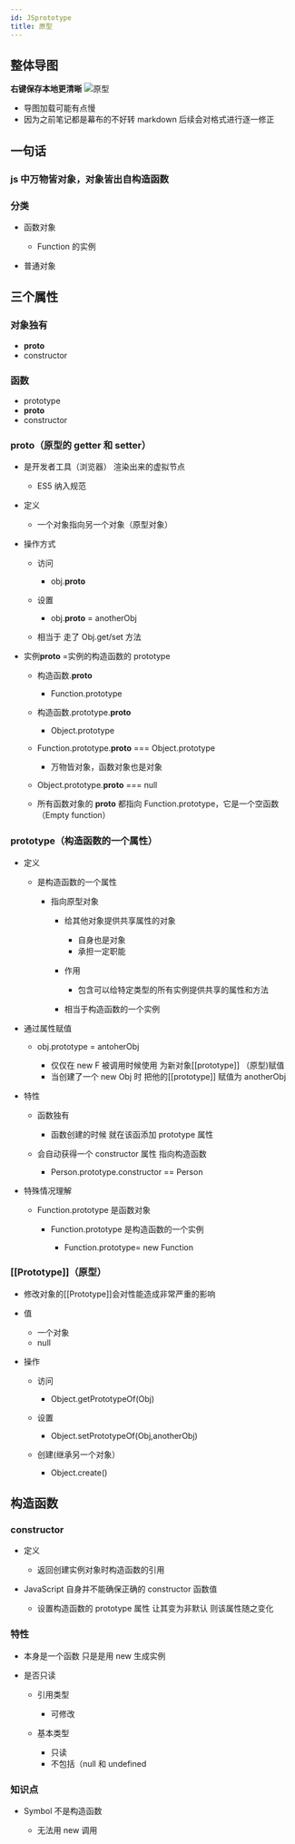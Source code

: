 ```yaml
---
id: JSprototype
title: 原型
---
```


## 整体导图

**右键保存本地更清晰**
![原型](https://i.loli.net/2021/08/04/KmGbIOQo3SE8ZcF.png)

- 导图加载可能有点慢
- 因为之前笔记都是幕布的不好转 markdown 后续会对格式进行逐一修正

## 一句话

### js 中万物皆对象，对象皆出自构造函数

### 分类

- 函数对象

  - Function 的实例

- 普通对象

## 三个属性

### 对象独有

- **proto**
- constructor

### 函数

- prototype
- **proto**
- constructor

### **proto**（原型的 getter 和 setter）

- 是开发者工具（浏览器） 渲染出来的虚拟节点

  - ES5 纳入规范

- 定义

  - 一个对象指向另一个对象（原型对象）

- 操作方式

  - 访问

    - obj.**proto**

  - 设置

    - obj.**proto** = anotherObj

  - 相当于 走了 Obj.get/set 方法

- 实例**proto** =实例的构造函数的 prototype

  - 构造函数.**proto**

    - Function.prototype

  - 构造函数.prototype.**proto**

    - Object.prototype

  - Function.prototype.**proto** === Object.prototype

    - 万物皆对象，函数对象也是对象

  - Object.prototype.**proto** === null
  - 所有函数对象的 **proto** 都指向 Function.prototype，它是一个空函数（Empty function）

### prototype（构造函数的一个属性）

- 定义

  - 是构造函数的一个属性

    - 指向原型对象

      - 给其他对象提供共享属性的对象

        - 自身也是对象
        - 承担一定职能

      - 作用

        - 包含可以给特定类型的所有实例提供共享的属性和方法

      - 相当于构造函数的一个实例

- 通过属性赋值

  - obj.prototype = antoherObj

    - 仅仅在 new F 被调用时候使用 为新对象[[prototype]] （原型)赋值
    - 当创建了一个 new Obj 时 把他的[[prototype]] 赋值为 anotherObj

- 特性

  - 函数独有

    - 函数创建的时候 就在该函添加 prototype 属性

  - 会自动获得一个 constructor 属性 指向构造函数

    - Person.prototype.constructor == Person

- 特殊情况理解

  - Function.prototype 是函数对象

    - Function.prototype 是构造函数的一个实例

      - Function.prototype= new Function

### [[Prototype]]（原型）

- 修改对象的[[Prototype]]会对性能造成非常严重的影响
- 值

  - 一个对象
  - null

- 操作

  - 访问

    - Object.getPrototypeOf(Obj)

  - 设置

    - Object.setPrototypeOf(Obj,anotherObj)

  - 创建(继承另一个对象）

    - Object.create()

###

## 构造函数

### constructor

- 定义

  - 返回创建实例对象时构造函数的引用

- JavaScript 自身并不能确保正确的 constructor 函数值

  - 设置构造函数的 prototype 属性 让其变为非默认 则该属性随之变化

### 特性

- 本身是一个函数 只是是用 new 生成实例
- 是否只读

  - 引用类型

    - 可修改

  - 基本类型

    - 只读
    - 不包括（null 和 undefined

### 知识点

- Symbol 不是构造函数

  - 无法用 new 调用
